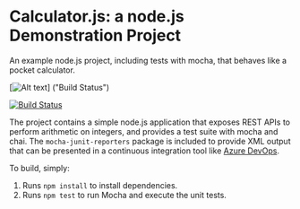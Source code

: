 Calculator.js: a node.js Demonstration Project
==============================================
An example node.js project, including tests with mocha, that behaves like
a pocket calculator.

[![Alt text](https://dev.azure.com/tholearning75/Integrating%20External%20Source%20Control%20with%20Azure%20Pipelines/_apis/build/status/thomaspetersen75.calculator?branchName=master)] ("Build Status")

[![Build Status](https://dev.azure.com/tholearning75/Integrating%20External%20Source%20Control%20with%20Azure%20Pipelines/_apis/build/status/thomaspetersen75.calculator?branchName=master)](https://dev.azure.com/tholearning75/Integrating%20External%20Source%20Control%20with%20Azure%20Pipelines/_build/latest?definitionId=6&branchName=master)

The project contains a simple node.js application that exposes REST APIs
to perform arithmetic on integers, and provides a test suite with mocha
and chai.  The `mocha-junit-reporters` package is included to provide XML
output that can be presented in a continuous integration tool like
[Azure DevOps](https://azure.com/devops).

To build, simply:

1. Runs `npm install` to install dependencies.
2. Runs `npm test` to run Mocha and execute the unit tests.


